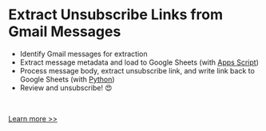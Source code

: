 # Extract Unsubscribe Links from Gmail Messages

- Identify Gmail messages for extraction
- Extract message metadata and load to Google Sheets (with [Apps Script](apps_script/extract_messages))
- Process message body, extract unsubscribe link, and write link back to Google Sheets (with [Python](python/extract_unsub_links))
- Review and unsubscribe! 😍
<br>

[Learn more >>](https://medium.com/@vnhercules/extract-unsubscribe-links-from-emails-using-apps-script-and-python-800afb8e0ec6)
